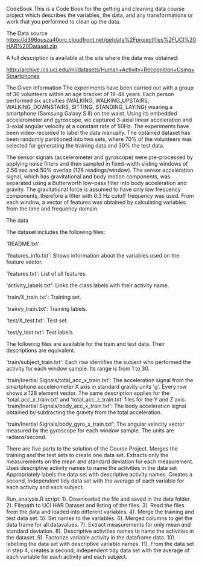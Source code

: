 CodeBook
This is a Code Book for the getting and cleaning data course project which describes the variables, the data, and any transformations or work that you performed to clean up the data.
 
The Data source
https://d396qusza40orc.cloudfront.net/getdata%2Fprojectfiles%2FUCI%20HAR%20Dataset.zip 

A full description is available at the site where the data was obtained: 

http://archive.ics.uci.edu/ml/datasets/Human+Activity+Recognition+Using+Smartphones 

The Given Information
The experiments have been carried out with a group of 30 volunteers within an age bracket of 19-48 years. Each person performed six activities (WALKING, 
WALKING_UPSTAIRS, WALKING_DOWNSTAIRS, SITTING, STANDING, LAYING) wearing a smartphone (Samsung Galaxy S II) on the waist. Using its embedded accelerometer
and gyroscope, we captured 3-axial linear acceleration and 3-axial angular velocity at a constant rate of 50Hz. The experiments have been video-recorded 
to label the data manually. The obtained dataset has been randomly partitioned into two sets, where 70% of the volunteers was selected for generating the 
training data and 30% the test data.

The sensor signals (accelerometer and gyroscope) were pre-processed by applying noise filters and then sampled in fixed-width sliding windows of 2.56 sec and 50% overlap 
(128 readings/window). The sensor acceleration signal, which has gravitational and body motion components, was separated using a Butterworth low-pass filter into body acceleration 
and gravity. The gravitational force is assumed to have only low frequency components, therefore a filter with 0.3 Hz cutoff frequency was used. From each window, a vector of 
features was obtained by calculating variables from the time and frequency domain. 

The data

The dataset includes the following files:

'README.txt'

'features_info.txt': Shows information about the variables used on the feature vector.

'features.txt': List of all features.

'activity_labels.txt': Links the class labels with their activity name.

'train/X_train.txt': Training set.

'train/y_train.txt': Training labels.

'test/X_test.txt': Test set.

'test/y_test.txt': Test labels.

The following files are available for the train and test data. Their descriptions are equivalent.

'train/subject_train.txt': Each row identifies the subject who performed the activity for each window sample. Its range is from 1 to 30.

'train/Inertial Signals/total_acc_x_train.txt': The acceleration signal from the smartphone accelerometer X axis in standard gravity units
 'g'. Every row shows a 128 element vector. The same description applies for the 'total_acc_x_train.txt' and 'total_acc_z_train.txt' files 
for the Y and Z axis.
'train/Inertial Signals/body_acc_x_train.txt': The body acceleration signal obtained by subtracting the gravity from the total acceleration.

'train/Inertial Signals/body_gyro_x_train.txt': The angular velocity vector measured by the gyroscope for each window sample. The units are radians/second.

There are five parts to the solution of the Course Project.
Merges the training and the test sets to create one data set.
Extracts only the measurements on the mean and standard deviation for each measurement.
Uses descriptive activity names to name the activities in the data set
Appropriately labels the data set with descriptive activity names.
Creates a second, independent tidy data set with the average of each variable for each activity and each subject.

Run_analysis.R script:
1). Downloaded the file and saved in the data folder.
2). Filepath to UCI HAR Dataset and listing of the files.
3). Read the files from the data and loaded into different variables.
4). Merge the training and test data set.
5). Set names to the variables.
6). Merged columns to get the data frame for all datavalues.
7). Extract measurements for only mean and standard deviation.
8). Descriptive activities names to name the activities in the dataset.
9). Factorize variable activity in the dataframe data.
10). labelling the data set with descriptive variable names.
11). From the data set in step 4, creates a second, independent tidy data set with the average of each variable for each activity and each subject.